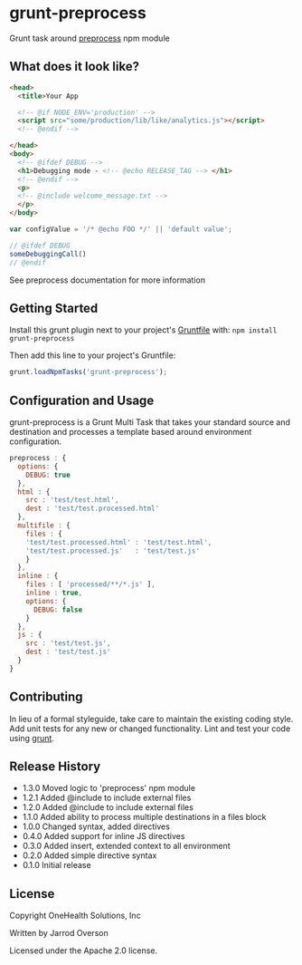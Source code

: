 # grunt-preprocess

Grunt task around [preprocess](https://github.com/onehealth/preprocess) npm module

## What does it look like?

```html
<head>
  <title>Your App

  <!-- @if NODE_ENV='production' -->
  <script src="some/production/lib/like/analytics.js"></script>
  <!-- @endif -->

</head>
<body>
  <!-- @ifdef DEBUG -->
  <h1>Debugging mode - <!-- @echo RELEASE_TAG --> </h1>
  <!-- @endif -->
  <p>
  <!-- @include welcome_message.txt -->
  </p>
</body>
```

```js
var configValue = '/* @echo FOO */' || 'default value';

// @ifdef DEBUG
someDebuggingCall()
// @endif

```

See preprocess documentation for more information


## Getting Started
Install this grunt plugin next to your project's [Gruntfile][getting_started] with: `npm install grunt-preprocess`

Then add this line to your project's Gruntfile:

```javascript
grunt.loadNpmTasks('grunt-preprocess');
```

## Configuration and Usage

grunt-preprocess is a Grunt Multi Task that takes your
standard source and destination and processes a template based
around environment configuration.


```js
preprocess : {
  options: {
    DEBUG: true
  },
  html : {
    src : 'test/test.html',
    dest : 'test/test.processed.html'
  },
  multifile : {
    files : {
    'test/test.processed.html' : 'test/test.html',
    'test/test.processed.js'   : 'test/test.js'
    }
  },
  inline : {
    files : [ 'processed/**/*.js' ],
    inline : true,
    options: {
      DEBUG: false
    }
  },
  js : {
    src : 'test/test.js',
    dest : 'test/test.js'
  }
}
```


[grunt]: https://github.com/cowboy/grunt
[getting_started]: https://github.com/cowboy/grunt/blob/master/docs/getting_started.md

## Contributing
In lieu of a formal styleguide, take care to maintain the existing coding style. Add unit tests for any new or changed functionality. Lint and test your code using [grunt][grunt].

## Release History

 - 1.3.0 Moved logic to 'preprocess' npm module
 - 1.2.1 Added @include to include external files
 - 1.2.0 Added @include to include external files
 - 1.1.0 Added ability to process multiple destinations in a files block
 - 1.0.0 Changed syntax, added directives
 - 0.4.0 Added support for inline JS directives
 - 0.3.0 Added insert, extended context to all environment
 - 0.2.0 Added simple directive syntax
 - 0.1.0 Initial release

## License

Copyright OneHealth Solutions, Inc

Written by Jarrod Overson

Licensed under the Apache 2.0 license.
